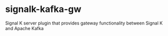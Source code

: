 # signalk-kafka-gw
Signal K server plugin that provides gateway functionality between Signal K and Apache Kafka

